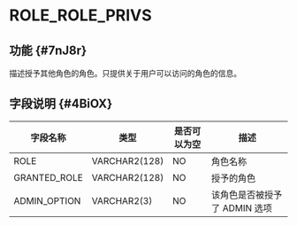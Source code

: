 ROLE_ROLE_PRIVS 
====================================



功能 {#7nJ8r}
-----------

描述授予其他角色的角色。只提供关于用户可以访问的角色的信息。

字段说明 {#4BiOX}
-------------



|   **字段名称**   |    **类型**     | **是否可以为空** |       **描述**       |
|--------------|---------------|------------|--------------------|
| ROLE         | VARCHAR2(128) | NO         | 角色名称               |
| GRANTED_ROLE | VARCHAR2(128) | NO         | 授予的角色              |
| ADMIN_OPTION | VARCHAR2(3)   | NO         | 该角色是否被授予了 ADMIN 选项 |




